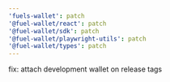 ```yaml
---
'fuels-wallet': patch
'@fuel-wallet/react': patch
'@fuel-wallet/sdk': patch
'@fuel-wallet/playwright-utils': patch
'@fuel-wallet/types': patch
---
```


fix: attach development wallet on release tags
